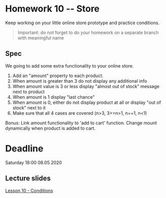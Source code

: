 # Homework 10 -- Store

Keep working on your little online store prototype and practice conditions.

> Important: do not forget to do your homework on a separate branch with meaningful name

## Spec

We going to add some extra functionality to your online store.

1. Add an "amount" property to each product.
2. When amount is greater than 3 do not display any additional info
3. When amount value is 3 or less display "almost out of stock" message next to product
4. When amount is 1 display "last chance"
5. When amount is 0, either do not display product at all or display "out of stock" next to it
6. Make sure that all 4 cases are covered (n>3, 3>=n>1, n==1, n<1)

Bonus:
Link amount functionality to 'add to cart' function. Change mount dynamically when product is added to cart.


# Deadline

Saturday 18:00 08.05.2020

## Lecture slides

[Lesson 10 - Conditions](https://mrtim.github.io/js-munich-2020-spring/lessons/10_conditions)
